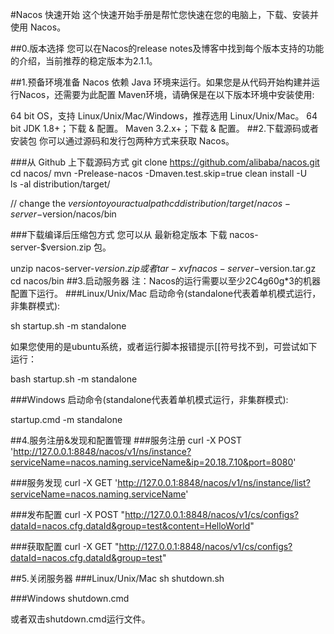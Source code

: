 #Nacos 快速开始
这个快速开始手册是帮忙您快速在您的电脑上，下载、安装并使用 Nacos。

##0.版本选择
您可以在Nacos的release notes及博客中找到每个版本支持的功能的介绍，当前推荐的稳定版本为2.1.1。

##1.预备环境准备
Nacos 依赖 Java 环境来运行。如果您是从代码开始构建并运行Nacos，还需要为此配置 Maven环境，请确保是在以下版本环境中安装使用:

64 bit OS，支持 Linux/Unix/Mac/Windows，推荐选用 Linux/Unix/Mac。
64 bit JDK 1.8+；下载 & 配置。
Maven 3.2.x+；下载 & 配置。
##2.下载源码或者安装包
你可以通过源码和发行包两种方式来获取 Nacos。

###从 Github 上下载源码方式
git clone https://github.com/alibaba/nacos.git
cd nacos/
mvn -Prelease-nacos -Dmaven.test.skip=true clean install -U  
ls -al distribution/target/

// change the $version to your actual path
cd distribution/target/nacos-server-$version/nacos/bin

###下载编译后压缩包方式
您可以从 最新稳定版本 下载 nacos-server-$version.zip 包。

unzip nacos-server-$version.zip 或者 tar -xvf nacos-server-$version.tar.gz
cd nacos/bin
##3.启动服务器
注：Nacos的运行需要以至少2C4g60g*3的机器配置下运行。
###Linux/Unix/Mac
启动命令(standalone代表着单机模式运行，非集群模式):

sh startup.sh -m standalone

如果您使用的是ubuntu系统，或者运行脚本报错提示[[符号找不到，可尝试如下运行：

bash startup.sh -m standalone

###Windows
启动命令(standalone代表着单机模式运行，非集群模式):

startup.cmd -m standalone

##4.服务注册&发现和配置管理
###服务注册
curl -X POST 'http://127.0.0.1:8848/nacos/v1/ns/instance?serviceName=nacos.naming.serviceName&ip=20.18.7.10&port=8080'

###服务发现
curl -X GET 'http://127.0.0.1:8848/nacos/v1/ns/instance/list?serviceName=nacos.naming.serviceName'

###发布配置
curl -X POST "http://127.0.0.1:8848/nacos/v1/cs/configs?dataId=nacos.cfg.dataId&group=test&content=HelloWorld"

###获取配置
curl -X GET "http://127.0.0.1:8848/nacos/v1/cs/configs?dataId=nacos.cfg.dataId&group=test"

##5.关闭服务器
###Linux/Unix/Mac
sh shutdown.sh

###Windows
shutdown.cmd

或者双击shutdown.cmd运行文件。